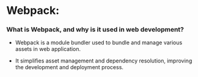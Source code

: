 # Webpack:

### What is Webpack, and why is it used in web development?

- Webpack is a module bundler used to bundle and manage various assets in web application.

- It simplifies asset management and dependency resolution, improving the development and deployment process.

###
